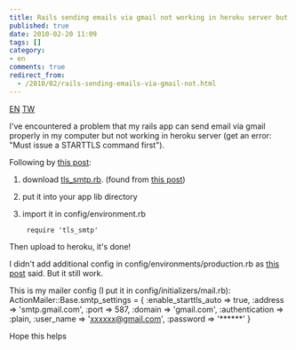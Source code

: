 ```yaml
---
title: Rails sending emails via gmail not working in heroku server but ok in localhost
published: true
date: 2010-02-20 11:09
tags: []
category:
- en
comments: true
redirect_from:
  - /2010/02/rails-sending-emails-via-gmail-not.html
---
```


<a href="{% link _posts/2010-02-20-rails-sending-emails-via-gmail-in-heroku-en.md %}" class="lang-btn lang-current">EN</a>
<a href="{% link _posts/2010-02-20-rails-sending-emails-via-gmail-in-heroku.md %}" class="lang-btn">TW</a>

I've encountered a problem that my rails app can send email via gmail properly in my computer but not working in heroku server (get an error: "Must issue a STARTTLS command first").

Following by [this post][1]:

1. download [tls_smtp.rb][2]. (found from [this post][3])
2. put it into your app lib directory
3. import it in config/environment.rb

		require 'tls_smtp'

Then upload to heroku, it's done!

I didn't add additional config in config/environments/production.rb as [this post][1] said. But it still work.

This is my mailer config (I put it in config/initializers/mail.rb):
		ActionMailer::Base.smtp_settings = {
		 :enable_starttls_auto => true,
		 :address => 'smtp.gmail.com',
		 :port => 587,
		 :domain => 'gmail.com',
		 :authentication => :plain,
		 :user_name => 'xxxxxx@gmail.com',
		 :password => '******'
		}

Hope this helps


[1]: http://groups.google.com/group/communityengine/browse_thread/thread/ff7ae0daeae8cbaf
[2]: http://sites.google.com/site/knkalbum/tls_smtp.rb?attredirects=0
[3]: http://www.errorhelp.com/search/details/78026/redmine-rails-must-issue-a-starttls-command-first
